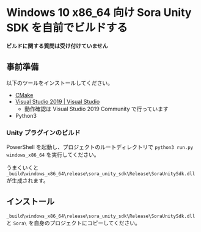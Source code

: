 # Windows 10 x86_64 向け Sora Unity SDK を自前でビルドする

**ビルドに関する質問は受け付けていません**

## 事前準備

以下のツールをインストールしてください。

- [CMake](https://cmake.org/)
- [Visual Studio 2019 \| Visual Studio](https://visualstudio.microsoft.com/ja/vs/?rr=https%3A%2F%2Fwww.google.com%2F)
    - 動作確認は Visual Studio 2019 Community で行っています
- Python3

### Unity プラグインのビルド

PowerShell を起動し、プロジェクトのルートディレクトリで `python3 run.py windows_x86_64` を実行してください。

うまくいくと `_build\windows_x86_64\release\sora_unity_sdk\Release\SoraUnitySdk.dll` が生成されます。

## インストール

`_build\windows_x86_64\release\sora_unity_sdk\Release\SoraUnitySdk.dll` と `Sora\` を自身のプロジェクトにコピーしてください。
